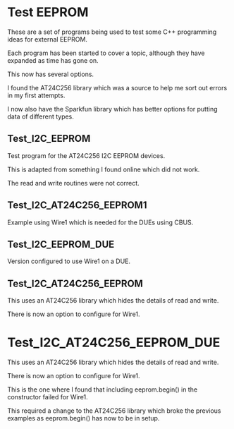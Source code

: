 # Test EEPROM

These are a set of programs being used to test some C++ programming ideas for external EEPROM.

Each program has been started to cover a topic, although they have expanded as time has gone on.

This now has several options.

I found the AT24C256 library which was a source to help me sort out errors in my first attempts.

I now also have the Sparkfun library which has better options for putting data of different types.

## Test_I2C_EEPROM
 
Test program for the AT24C256 I2C EEPROM devices.
  
This is adapted from something I found online which did not work.
 
The read and write routines were not correct.

## Test_I2C_AT24C256_EEPROM1

Example using Wire1 which is needed for the DUEs using CBUS.

## Test_I2C_EEPROM_DUE

Version configured to use Wire1 on a DUE.

## Test_I2C_AT24C256_EEPROM

This uses an AT24C256 library which hides the details of read and write.

There is now an option to configure for Wire1.

# Test_I2C_AT24C256_EEPROM_DUE

This uses an AT24C256 library which hides the details of read and write.

There is now an option to configure for Wire1.

This is the one where I found that including eeprom.begin() in the constructor failed for Wire1.

This required a change to the AT24C256 library which broke the previous examples as eeprom.begin() has now to be in setup.

